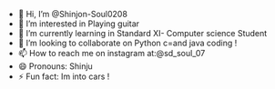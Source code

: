 - 👋 Hi, I’m @Shinjon-Soul0208
- 👀 I’m interested in Playing guitar
- 🌱 I’m currently learning in Standard XI- Computer science Student 
- 💞️ I’m looking to collaborate on Python c=and java coding !
- 📫 How to reach me on instagram at:@sd_soul_07
- 😄 Pronouns: Shinju
- ⚡ Fun fact: Im into cars !

<!---
Shinjon-Soul0208/Shinjon-Soul0208 is a ✨ special ✨ repository because its `README.md` (this file) appears on your GitHub profile.
You can click the Preview link to take a look at your changes.
--->
